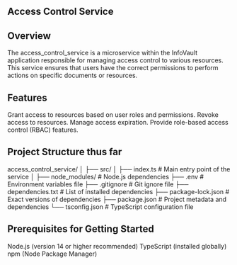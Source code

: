 ## Access Control Service

## Overview
The access_control_service is a microservice within the InfoVault application responsible 
for managing access control to various resources. This service ensures that users have 
the correct permissions to perform actions on specific documents or resources.

## Features
Grant access to resources based on user roles and permissions.
Revoke access to resources.
Manage access expiration.
Provide role-based access control (RBAC) features.

## Project Structure thus far
access_control_service/
│
├── src/
│   ├── index.ts              # Main entry point of the service
│
├── node_modules/             # Node.js dependencies
├── .env                      # Environment variables file
├── .gitignore                # Git ignore file
├── dependencies.txt          # List of installed dependencies
├── package-lock.json         # Exact versions of dependencies
├── package.json              # Project metadata and dependencies
└── tsconfig.json             # TypeScript configuration file

## Prerequisites for Getting Started
Node.js (version 14 or higher recommended)
TypeScript (installed globally)
npm (Node Package Manager)


